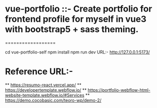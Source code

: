 # vue-portfolio ::- Create portfolio for frontend profile for myself in vue3 with bootstrap5 + sass theming.
==================

  cd vue-portfolio-self
  npm install
  npm run dev
  URL:- http://127.0.0.1:5173/

Reference URL:-
=================

** https://resumo-react.vercel.app/
** https://developertemplate.webflow.io/
** https://portfolio-webflow-html-website-template.webflow.io/#Services
** https://demo.cocobasic.com/teoro-wp/demo-2/